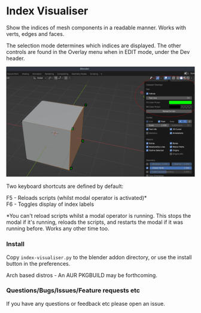 # Index Visualiser
Show the indices of mesh components in a readable manner. Works with verts, edges and faces.

The selection mode determines which indices are displayed. The other controls are found in the Overlay menu when in EDIT mode, under the Dev header. 

<img src="pics/screenshot.png" width="600">

Two keyboard shortcuts are defined by default:

F5 - Reloads scripts (whilst modal operator is activated)* <br>
F6 - Toggles display of index labels

*You can't reload scripts whilst a modal operator is running. This stops the modal if it's running, reloads the scripts, and restarts the modal if it was running before. Works any other time too.

### Install

Copy `index-visualiser.py` to the blender addon directory, or use the install button in the preferences.

Arch based distros -  An AUR PKGBUILD may be forthcoming.


### Questions/Bugs/Issues/Feature requests etc
If you have any questions or feedback etc please open an issue.
